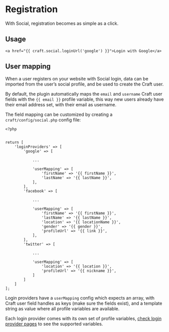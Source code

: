 # Registration

With Social, registration becomes as simple as a click.

## Usage

    <a href="{{ craft.social.loginUrl('google') }}">Login with Google</a>

## User mapping

When a user registers on your website with Social login, data can be imported from the user’s social profile, and be used to create the Craft user.

By default, the plugin automatically maps the `email` and `username` Craft user fields with the `{{ email }}` profile variable, this way new users already have their email address set, with their email as username.

The field mapping can be customized by creating a `craft/config/social.php` config file:

    <?php
    
    
    return [
        'loginProviders' => [
            'google' => [
                
                ...
                
                'userMapping' => [
                    'firstName' => '{{ firstName }}',
                    'lastName' => '{{ lastName }}',
                ],
            ],
            'facebook' => [
                
                ...
                
                'userMapping' => [
                    'firstName' => '{{ firstName }}',
                    'lastName' => '{{ lastName }}',
                    'location' => '{{ locationName }}',
                    'gender' => '{{ gender }}',
                    'profileUrl' => '{{ link }}',
                ],
            ],
            'twitter' => [
                
                ...
                
                'userMapping' => [
                    'location' => '{{ location }}',
                    'profileUrl' => '{{ nickname }}',
                ]
            ]
        ]
    ];
    
Login providers have a `userMapping` config which expects an array, with Craft user field handles as keys (make sure the fields exist), and a template string as value where all profile variables are available.

Each login provider comes with its own set of profile variables, [check login provider pages](../README.md#login-providers) to see the supported variables.